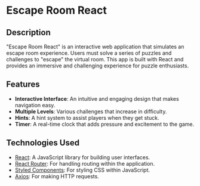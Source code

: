 # Escape Room React

## Description

"Escape Room React" is an interactive web application that simulates an escape room experience. Users must solve a series of puzzles and challenges to "escape" the virtual room. This app is built with React and provides an immersive and challenging experience for puzzle enthusiasts.

## Features

- **Interactive Interface**: An intuitive and engaging design that makes navigation easy.
- **Multiple Levels**: Various challenges that increase in difficulty.
- **Hints**: A hint system to assist players when they get stuck.
- **Timer**: A real-time clock that adds pressure and excitement to the game.

## Technologies Used

- [React](https://reactjs.org/): A JavaScript library for building user interfaces.
- [React Router](https://reactrouter.com/): For handling routing within the application.
- [Styled Components](https://styled-components.com/): For styling CSS within JavaScript.
- [Axios](https://axios-http.com/): For making HTTP requests.


